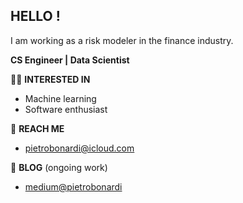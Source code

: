 ## HELLO !
I am working as a risk modeler in the finance industry.

**CS Engineer | Data Scientist**

🕺🏻 **INTERESTED IN**  
- Machine learning
- Software enthusiast

🤝 **REACH ME**
- pietrobonardi@icloud.com 

💬 **BLOG** (ongoing work)
- [medium@pietrobonardi](https://medium.com/@pietrobonardi)
